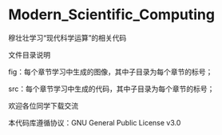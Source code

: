 # Modern_Scientific_Computing
穆壮壮学习“现代科学运算”的相关代码

文件目录说明

fig：每个章节学习中生成的图像，其中子目录为每个章节的标号；

src：每个章节学习中生成的代码，其中子目录为每个章节的标号；

欢迎各位同学下载交流

本代码库遵循协议：GNU General Public License v3.0
